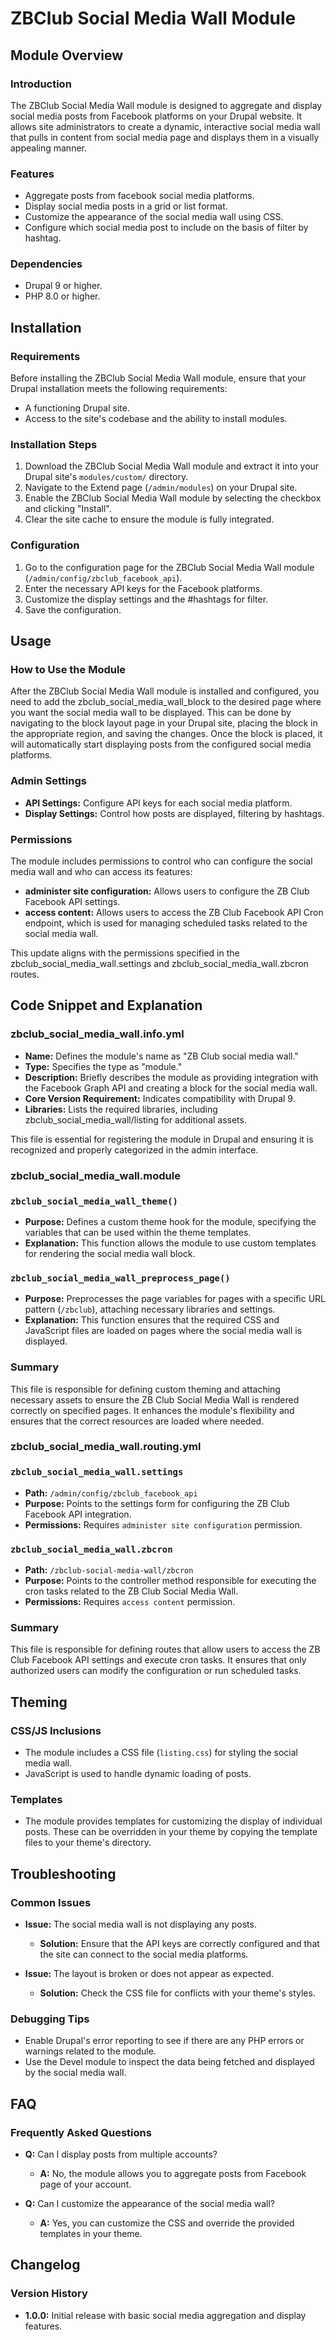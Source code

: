 
# ZBClub Social Media Wall Module

## Module Overview

### Introduction
The ZBClub Social Media Wall module is designed to aggregate and display social media posts from Facebook platforms on your Drupal website. It allows site administrators to create a dynamic, interactive social media wall that pulls in content from social media page and displays them in a visually appealing manner.

### Features
- Aggregate posts from facebook social media platforms.
- Display social media posts in a grid or list format.
- Customize the appearance of the social media wall using CSS.
- Configure which social media post to include on the basis of filter by hashtag.

### Dependencies
- Drupal 9 or higher.
- PHP 8.0 or higher.

## Installation

### Requirements
Before installing the ZBClub Social Media Wall module, ensure that your Drupal installation meets the following requirements:
- A functioning Drupal site.
- Access to the site's codebase and the ability to install modules.

### Installation Steps
1. Download the ZBClub Social Media Wall module and extract it into your Drupal site's `modules/custom/` directory.
2. Navigate to the Extend page (`/admin/modules`) on your Drupal site.
3. Enable the ZBClub Social Media Wall module by selecting the checkbox and clicking "Install".
4. Clear the site cache to ensure the module is fully integrated.

### Configuration
1. Go to the configuration page for the ZBClub Social Media Wall module (`/admin/config/zbclub_facebook_api`).
2. Enter the necessary API keys for the Facebook platforms.
3. Customize the display settings and the #hashtags for filter.
4. Save the configuration.

## Usage

### How to Use the Module
After the ZBClub Social Media Wall module is installed and configured, you need to add the zbclub_social_media_wall_block to the desired page where you want the social media wall to be displayed. This can be done by navigating to the block layout page in your Drupal site, placing the block in the appropriate region, and saving the changes. Once the block is placed, it will automatically start displaying posts from the configured social media platforms.

### Admin Settings
- **API Settings:** Configure API keys for each social media platform.
- **Display Settings:** Control how posts are displayed, filtering by hashtags.

### Permissions
The module includes permissions to control who can configure the social media wall and who can access its features:
  - **administer site configuration:** Allows users to configure the ZB Club Facebook API settings.
  - **access content:** Allows users to access the ZB Club Facebook API Cron endpoint, which is used for managing scheduled tasks related to the social media wall.

This update aligns with the permissions specified in the zbclub_social_media_wall.settings and zbclub_social_media_wall.zbcron routes.

## Code Snippet and Explanation

### zbclub_social_media_wall.info.yml
  - **Name:** Defines the module's name as "ZB Club social media wall."
  - **Type:** Specifies the type as "module."
  - **Description:** Briefly describes the module as providing integration with the Facebook Graph API and creating a block for the social media wall.
  - **Core Version Requirement:** Indicates compatibility with Drupal 9.
  - **Libraries:** Lists the required libraries, including zbclub_social_media_wall/listing for additional assets.

This file is essential for registering the module in Drupal and ensuring it is recognized and properly categorized in the admin interface.

### zbclub_social_media_wall.module

### `zbclub_social_media_wall_theme()`
- **Purpose:** Defines a custom theme hook for the module, specifying the variables that can be used within the theme templates.
- **Explanation:** This function allows the module to use custom templates for rendering the social media wall block.

### `zbclub_social_media_wall_preprocess_page()`
- **Purpose:** Preprocesses the page variables for pages with a specific URL pattern (`/zbclub`), attaching necessary libraries and settings.
- **Explanation:** This function ensures that the required CSS and JavaScript files are loaded on pages where the social media wall is displayed.

### Summary
This file is responsible for defining custom theming and attaching necessary assets to ensure the ZB Club Social Media Wall is rendered correctly on specified pages. It enhances the module's flexibility and ensures that the correct resources are loaded where needed.

### zbclub_social_media_wall.routing.yml

### `zbclub_social_media_wall.settings`
- **Path:** `/admin/config/zbclub_facebook_api`
- **Purpose:** Points to the settings form for configuring the ZB Club Facebook API integration.
- **Permissions:** Requires `administer site configuration` permission.

### `zbclub_social_media_wall.zbcron`
- **Path:** `/zbclub-social-media-wall/zbcron`
- **Purpose:** Points to the controller method responsible for executing the cron tasks related to the ZB Club Social Media Wall.
- **Permissions:** Requires `access content` permission.

### Summary
This file is responsible for defining routes that allow users to access the ZB Club Facebook API settings and execute cron tasks. It ensures that only authorized users can modify the configuration or run scheduled tasks.


## Theming

### CSS/JS Inclusions
- The module includes a CSS file (`listing.css`) for styling the social media wall.
- JavaScript is used to handle dynamic loading of posts.

### Templates
- The module provides templates for customizing the display of individual posts. These can be overridden in your theme by copying the template files to your theme's directory.

## Troubleshooting

### Common Issues
- **Issue:** The social media wall is not displaying any posts.
  - **Solution:** Ensure that the API keys are correctly configured and that the site can connect to the social media platforms.

- **Issue:** The layout is broken or does not appear as expected.
  - **Solution:** Check the CSS file for conflicts with your theme's styles.

### Debugging Tips
- Enable Drupal's error reporting to see if there are any PHP errors or warnings related to the module.
- Use the Devel module to inspect the data being fetched and displayed by the social media wall.

## FAQ

### Frequently Asked Questions
- **Q:** Can I display posts from multiple accounts?
  - **A:** No, the module allows you to aggregate posts from Facebook page of your account.

- **Q:** Can I customize the appearance of the social media wall?
  - **A:** Yes, you can customize the CSS and override the provided templates in your theme.

## Changelog

### Version History
- **1.0.0:** Initial release with basic social media aggregation and display features.
